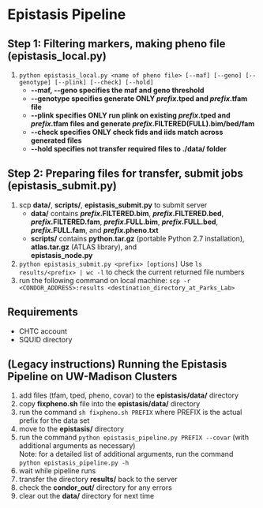 # Epistasis Pipeline

## Step 1: Filtering markers, making pheno file (epistasis_local.py)
1. `python epistasis_local.py <name of pheno file> [--maf] [--geno] [--genotype] [--plink] [--check] [--hold]`
	* **--maf, --geno specifies the maf and geno threshold**
	* **--genotype specifies generate ONLY _prefix_.tped and _prefix_.tfam file**
	* **--plink specifies ONLY run plink on existing _prefix_.tped and _prefix_.tfam files and generate _prefix_.FILTERED(FULL).bim/bed/fam**
	* **--check specifies ONLY check fids and iids match across generated files**
	* **--hold specifies not transfer required files to ./data/ folder**
## Step 2: Preparing files for transfer, submit jobs (epistasis_submit.py)
1. scp **data/**, **scripts/**, **epistasis_submit.py** to submit server
	* **data/** contains 
		**_prefix_.FILTERED.bim**, 
		**_prefix_.FILTERED.bed**, 
		**_prefix_.FILTERED.fam**, 
		**_prefix_.FULL.bim**, 
		**_prefix_.FULL.bed**, 
		**_prefix_.FULL.fam**, and 
		**_prefix_.pheno.txt**
	* **scripts/** contains 
		**python.tar.gz** (portable Python 2.7 installation), 
		**atlas.tar.gz** (ATLAS library), and 	
		**epistasis_node.py**
2. `python epistasis_submit.py <prefix> [options]`
	Use `ls results/<prefix> | wc -l` to check the current returned file numbers
3. run the following command on local machine: `scp -r <CONDOR_ADDRESS>:results <destination_directory_at_Parks_Lab>`

## Requirements
* CHTC account
* SQUID directory


## (Legacy instructions) Running the Epistasis Pipeline on UW-Madison Clusters

1. add files (tfam, tped, pheno, covar) to the **epistasis/data/** directory  
2. copy **fixpheno.sh** file into the **epistasis/data/** directory  
3. run the command `sh fixpheno.sh PREFIX` where PREFIX is the actual prefix for the data set  
4. move to the **epistasis/** directory  
5. run the command `python epistasis_pipeline.py PREFIX --covar` (with additional arguments as necessary)  
	Note: for a detailed list of additional arguments, run the command `python epistasis_pipeline.py -h`  
6. wait while pipeline runs  
7. transfer the directory **results/** back to the server  
8. check the **condor_out/** directory for any errors  
9. clear out the **data/** directory for next time  


